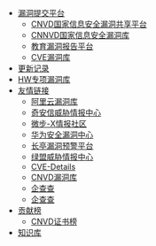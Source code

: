 * [<i class="fa fa-drupal" aria-hidden="true"></i> 漏洞提交平台]()
     * [CNVD国家信息安全漏洞共享平台](https://www.cnvd.org.cn/)
     * [CNNVD国家信息安全漏洞库](https://www.cnnvd.org.cn/home/childHome)
     * [教育漏洞报告平台](https://src.sjtu.edu.cn/)
     * [CVE漏洞库](https://cve.mitre.org/)
* [<i class="fa fa-refresh" aria-hidden="true"></i>  更新记录](/sjz)
* [<i class="fa fa-github-alt" aria-hidden="true"></i>HW专项漏洞库](/hw) 
* [<i class="fa fa-rocket" aria-hidden="true"></i> 友情链接]()
     * [阿里云漏洞库](https://avd.aliyun.com/)
     * [奇安信威胁情报中心](https://ti.qianxin.com/vulnerability/list)
     * [微步-X情报社区](https://x.threatbook.com/v5/vulIntelligence)
     * [华为安全漏洞中心](https://isecurity.huawei.com/sec/web/alerts.do)
     * [长亭漏洞预警平台](https://bbs.chaitin.cn/topics/node/24)
     * [绿盟威胁情报中心](https://nti.nsfocus.com/threatNotice)
     * [CVE-Details](https://www.cvedetails.com/)
     * [CNVD漏洞库](https://www.cnvd.org.cn/flaw/list)
     * [企查查](https://fogming-sec.github.io/lxmtools/qt/qcc.html)
     * [企查查](https://fogming-sec.github.io/lxmtools/qt/qcc.html)
* [<i class="fa fa-ravelry" aria-hidden="true"></i>  贡献榜](/guide)
     * [<i class="fa fa-ravelry" aria-hidden="true"></i>  CNVD证书榜](/cnvd.html)
* [<i class="fa fa-medium" aria-hidden="true" /></i>  知识库](/zsk/zsk-hx/zsk)
 <!--  * [<i class="fa fa-user-secret" aria-hidden="true"></i>  关于作者](/zz) -->
